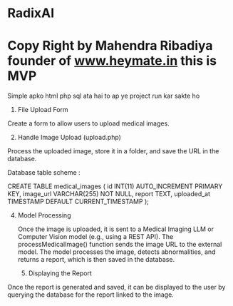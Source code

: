 # RadixAI
# Copy Right by Mahendra Ribadiya founder of www.heymate.in this is MVP 
 Simple apko html php sql ata hai to ap ye project run kar sakte ho

1. File Upload Form

Create a form to allow users to upload medical images.

2. Handle Image Upload (upload.php)

Process the uploaded image, store it in a folder, and save the URL in the database.

Database table scheme :

CREATE TABLE medical_images (
    id INT(11) AUTO_INCREMENT PRIMARY KEY,
    image_url VARCHAR(255) NOT NULL,
    report TEXT,
    uploaded_at TIMESTAMP DEFAULT CURRENT_TIMESTAMP
);

4. Model Processing

    Once the image is uploaded, it is sent to a Medical Imaging LLM or Computer Vision model (e.g., using a REST API).
    The processMedicalImage() function sends the image URL to the external model.
    The model processes the image, detects abnormalities, and returns a report, which is then saved in the database.

   5. Displaying the Report

Once the report is generated and saved, it can be displayed to the user by querying the database for the report linked to the image.
